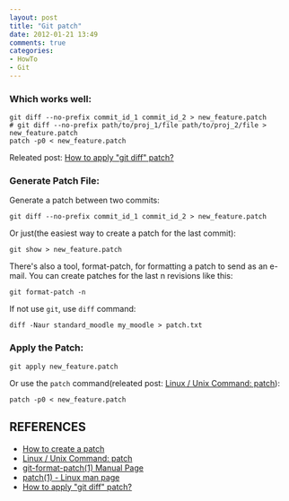 ```yaml
---
layout: post
title: "Git patch"
date: 2012-01-21 13:49
comments: true
categories: 
- HowTo
- Git
---
```


### Which works well:

    git diff --no-prefix commit_id_1 commit_id_2 > new_feature.patch
    # git diff --no-prefix path/to/proj_1/file path/to/proj_2/file > new_feature.patch
    patch -p0 < new_feature.patch

Releated post: [How to apply "git diff" patch?][]

### Generate Patch File:
Generate a patch between two commits:

    git diff --no-prefix commit_id_1 commit_id_2 > new_feature.patch

Or just(the easiest way to create a patch for the last commit):

    git show > new_feature.patch

There's also a tool, format-patch, for formatting a patch to send as an e-mail. You can create patches for the last n revisions like this:

    git format-patch -n

If not use `git`, use `diff` command:

    diff -Naur standard_moodle my_moodle > patch.txt

### Apply the Patch:

    git apply new_feature.patch

Or use the `patch` command(releated post: [Linux / Unix Command: patch][]):

    patch -p0 < new_feature.patch

## REFERENCES

- [How to create a patch][]
- [Linux / Unix Command: patch][]
- [git-format-patch(1) Manual Page][]
- [patch(1) - Linux man page][]
- [How to apply "git diff" patch?][]

[How to create a patch]: http://docs.moodle.org/dev/How_to_create_a_patch
[Linux / Unix Command: patch]: http://linux.about.com/od/commands/l/blcmdl1_patch.htm
[git-format-patch(1) Manual Page]: http://schacon.github.com/git/git-format-patch.html
[patch(1) - Linux man page]: http://linux.die.net/man/1/patch
[How to apply "git diff" patch?]: http://stackoverflow.com/questions/3418277/how-to-apply-git-diff-patch
